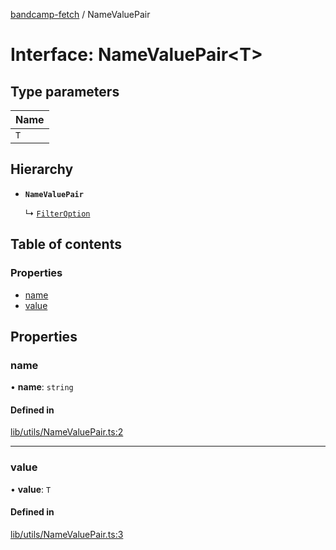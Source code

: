 [bandcamp-fetch](../README.md) / NameValuePair

# Interface: NameValuePair<T\>

## Type parameters

| Name |
| :------ |
| `T` |

## Hierarchy

- **`NameValuePair`**

  ↳ [`FilterOption`](ReleasesByTag.FilterOption.md)

## Table of contents

### Properties

- [name](NameValuePair.md#name)
- [value](NameValuePair.md#value)

## Properties

### name

• **name**: `string`

#### Defined in

[lib/utils/NameValuePair.ts:2](https://github.com/patrickkfkan/bandcamp-fetch/blob/eace49c/src/lib/utils/NameValuePair.ts#L2)

___

### value

• **value**: `T`

#### Defined in

[lib/utils/NameValuePair.ts:3](https://github.com/patrickkfkan/bandcamp-fetch/blob/eace49c/src/lib/utils/NameValuePair.ts#L3)

